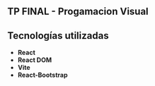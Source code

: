## TP FINAL - Progamacion Visual 

## Tecnologías utilizadas

- **React**
- **React DOM** 
- **Vite** 
- **React-Bootstrap** 